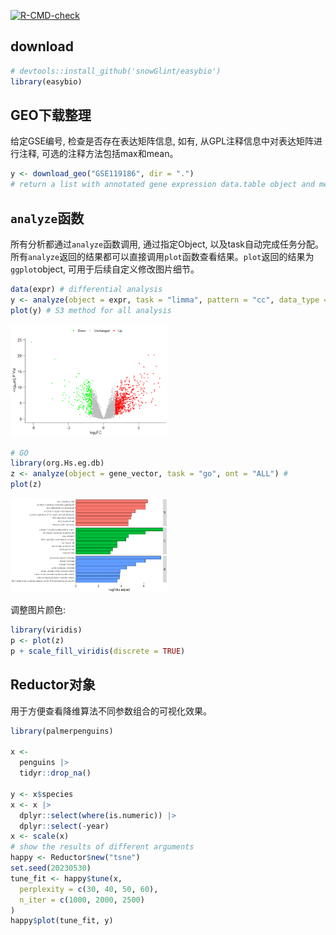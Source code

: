 
<!-- README.md is generated from README.Rmd. Please edit that file -->

[![R-CMD-check](https://github.com/snowGlint/easybio/actions/workflows/check-standard.yaml/badge.svg?branch=main)](https://github.com/snowGlint/easybio/actions/workflows/check-standard.yaml)

## download

``` r
# devtools::install_github('snowGlint/easybio')
library(easybio)
```

## GEO下载整理

给定GSE编号, 检查是否存在表达矩阵信息, 如有,
从GPL注释信息中对表达矩阵进行注释, 可选的注释方法包括max和mean。

``` r
y <- download_geo("GSE119186", dir = ".")
# return a list with annotated gene expression data.table object and metadata
```

## `analyze`函数

所有分析都通过`analyze`函数调用, 通过指定Object,
以及task自动完成任务分配。
所有`analyze`返回的结果都可以直接调用`plot`函数查看结果。`plot`返回的结果为`ggplot`object,
可用于后续自定义修改图片细节。

``` r
data(expr) # differential analysis
y <- analyze(object = expr, task = "limma", pattern = "cc", data_type = "array")
plot(y) # S3 method for all analysis
```

<img src="man/figures/README-unnamed-chunk-4-1.png" width="50%" />

``` r
# GO
library(org.Hs.eg.db)
z <- analyze(object = gene_vector, task = "go", ont = "ALL") #
plot(z)
```

<img src="man/figures/README-unnamed-chunk-5-1.png" width="50%" />

调整图片颜色:

``` r
library(viridis)
p <- plot(z)
p + scale_fill_viridis(discrete = TRUE)
```

## Reductor对象

用于方便查看降维算法不同参数组合的可视化效果。

``` r
library(palmerpenguins)

x <-
  penguins |>
  tidyr::drop_na()

y <- x$species
x <- x |>
  dplyr::select(where(is.numeric)) |>
  dplyr::select(-year)
x <- scale(x)
# show the results of different arguments
happy <- Reductor$new("tsne")
set.seed(20230530)
tune_fit <- happy$tune(x,
  perplexity = c(30, 40, 50, 60),
  n_iter = c(1000, 2000, 2500)
)
happy$plot(tune_fit, y)
```
